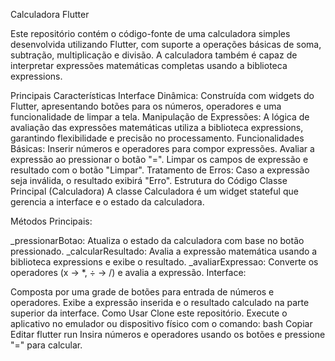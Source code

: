 Calculadora Flutter

Este repositório contém o código-fonte de uma calculadora simples desenvolvida utilizando Flutter, com suporte a operações básicas de soma, subtração, multiplicação e divisão. A calculadora também é capaz de interpretar expressões matemáticas completas usando a biblioteca expressions.

Principais Características
Interface Dinâmica: Construída com widgets do Flutter, apresentando botões para os números, operadores e uma funcionalidade de limpar a tela.
Manipulação de Expressões: A lógica de avaliação das expressões matemáticas utiliza a biblioteca expressions, garantindo flexibilidade e precisão no processamento.
Funcionalidades Básicas:
Inserir números e operadores para compor expressões.
Avaliar a expressão ao pressionar o botão "=".
Limpar os campos de expressão e resultado com o botão "Limpar".
Tratamento de Erros: Caso a expressão seja inválida, o resultado exibirá "Erro".
Estrutura do Código
Classe Principal (Calculadora)
A classe Calculadora é um widget stateful que gerencia a interface e o estado da calculadora.

Métodos Principais:

_pressionarBotao: Atualiza o estado da calculadora com base no botão pressionado.
_calcularResultado: Avalia a expressão matemática usando a biblioteca expressions e exibe o resultado.
_avaliarExpressao: Converte os operadores (x → *, ÷ → /) e avalia a expressão.
Interface:

Composta por uma grade de botões para entrada de números e operadores.
Exibe a expressão inserida e o resultado calculado na parte superior da interface.
Como Usar
Clone este repositório.
Execute o aplicativo no emulador ou dispositivo físico com o comando:
bash
Copiar
Editar
flutter run
Insira números e operadores usando os botões e pressione "=" para calcular.
